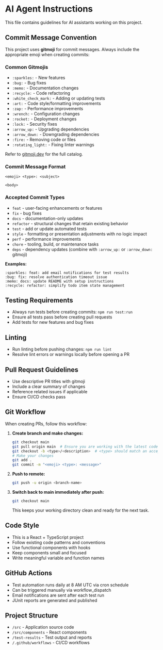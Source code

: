 # AI Agent Instructions

This file contains guidelines for AI assistants working on this project.

## Commit Message Convention

This project uses **gitmoji** for commit messages. Always include the appropriate emoji when creating commits:

### Common Gitmojis

- `:sparkles:` - New features
- `:bug:` - Bug fixes
- `:memo:` - Documentation changes
- `:recycle:` - Code refactoring
- `:white_check_mark:` - Adding or updating tests
- `:art:` - Code style/formatting improvements
- `:zap:` - Performance improvements
- `:wrench:` - Configuration changes
- `:rocket:` - Deployment changes
- `:lock:` - Security fixes
- `:arrow_up:` - Upgrading dependencies
- `:arrow_down:` - Downgrading dependencies
- `:fire:` - Removing code or files
- `:rotating_light:` - Fixing linter warnings

Refer to [gitmoji.dev](https://gitmoji.dev) for the full catalog.

### Commit Message Format

```
<emoji> <type>: <subject>

<body>
```

### Accepted Commit Types

- `feat` - user-facing enhancements or features
- `fix` - bug fixes
- `docs` - documentation-only updates
- `refactor` - structural changes that retain existing behavior
- `test` - add or update automated tests
- `style` - formatting or presentation adjustments with no logic impact
- `perf` - performance improvements
- `chore` - tooling, build, or maintenance tasks
- `deps` - dependency updates (combine with `:arrow_up:` or `:arrow_down:` gitmoji)

**Examples:**

```
:sparkles: feat: add email notifications for test results
:bug: fix: resolve authentication timeout issue
:memo: docs: update README with setup instructions
:recycle: refactor: simplify todo item state management
```

## Testing Requirements

- Always run tests before creating commits: `npm run test:run`
- Ensure all tests pass before creating pull requests
- Add tests for new features and bug fixes

## Linting

- Run linting before pushing changes: `npm run lint`
- Resolve lint errors or warnings locally before opening a PR

## Pull Request Guidelines

- Use descriptive PR titles with gitmoji
- Include a clear summary of changes
- Reference related issues if applicable
- Ensure CI/CD checks pass

## Git Workflow

When creating PRs, follow this workflow:

1. **Create branch and make changes:**

   ```bash
   git checkout main
   git pull origin main  # Ensure you are working with the latest code
   git checkout -b <type>/<description>  # <type> should match an accepted commit type (e.g., feat, fix)
   # Make your changes
   git add .
   git commit -m "<emoji> <type>: <message>"
   ```

2. **Push to remote:**

   ```bash
   git push -u origin <branch-name>
   ```

3. **Switch back to main immediately after push:**
   ```bash
   git checkout main
   ```
   This keeps your working directory clean and ready for the next task.

## Code Style

- This is a React + TypeScript project
- Follow existing code patterns and conventions
- Use functional components with hooks
- Keep components small and focused
- Write meaningful variable and function names

## GitHub Actions

- Test automation runs daily at 8 AM UTC via cron schedule
- Can be triggered manually via workflow_dispatch
- Email notifications are sent after each test run
- JUnit reports are generated and published

## Project Structure

- `/src` - Application source code
- `/src/components` - React components
- `/test-results` - Test output and reports
- `/.github/workflows` - CI/CD workflows
